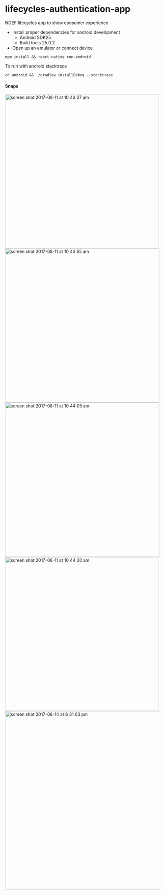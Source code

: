 # lifecycles-authentication-app
NDEF lifecycles app to show consumer experience

* Install proper dependencies for android development
  * Android SDK25
  * Build tools 25.0.2
* Open up an emulator or connect device

`npm install && react-native run-android`

To run with android stacktrace

`cd android && ./gradlew installDebug --stacktrace`

#### Snaps

<img width="501" alt="screen shot 2017-08-11 at 10 43 27 am" src="https://user-images.githubusercontent.com/762107/29218314-6b203140-7e82-11e7-9449-4eeeeb2e821a.png">
<img width="502" alt="screen shot 2017-08-11 at 10 43 55 am" src="https://user-images.githubusercontent.com/762107/29218313-6b1fdc7c-7e82-11e7-8f7e-b15a2e50f2f1.png">
<img width="502" alt="screen shot 2017-08-11 at 10 44 05 am" src="https://user-images.githubusercontent.com/762107/29218315-6b2a2858-7e82-11e7-9f35-3c265e62f4b6.png">
<img width="501" alt="screen shot 2017-08-11 at 10 44 30 am" src="https://user-images.githubusercontent.com/762107/29218312-6b16e978-7e82-11e7-98ed-ba543ec6f626.png">
<img width="581" alt="screen shot 2017-08-14 at 6 31 03 pm" src="https://user-images.githubusercontent.com/762107/29294746-ef96a9ec-811e-11e7-927a-10336183bcd4.png">

